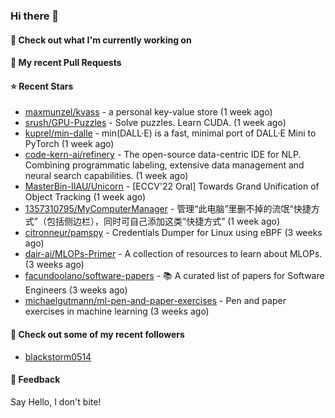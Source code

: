 ### Hi there 👋

#### 👷 Check out what I'm currently working on

#### 🔨 My recent Pull Requests


#### ⭐ Recent Stars

- [maxmunzel/kvass](https://github.com/maxmunzel/kvass) - a personal key-value store (1 week ago)
- [srush/GPU-Puzzles](https://github.com/srush/GPU-Puzzles) - Solve puzzles. Learn CUDA. (1 week ago)
- [kuprel/min-dalle](https://github.com/kuprel/min-dalle) - min(DALL·E) is a fast, minimal port of DALL·E Mini to PyTorch (1 week ago)
- [code-kern-ai/refinery](https://github.com/code-kern-ai/refinery) - The open-source data-centric IDE for NLP. Combining programmatic labeling, extensive data management and neural search capabilities. (1 week ago)
- [MasterBin-IIAU/Unicorn](https://github.com/MasterBin-IIAU/Unicorn) - [ECCV&#39;22 Oral] Towards Grand Unification of Object Tracking (1 week ago)
- [1357310795/MyComputerManager](https://github.com/1357310795/MyComputerManager) - 管理“此电脑”里删不掉的流氓“快捷方式”（包括侧边栏），同时可自己添加这类“快捷方式” (1 week ago)
- [citronneur/pamspy](https://github.com/citronneur/pamspy) - Credentials Dumper for Linux using eBPF (3 weeks ago)
- [dair-ai/MLOPs-Primer](https://github.com/dair-ai/MLOPs-Primer) - A collection of resources to learn about MLOPs. (3 weeks ago)
- [facundoolano/software-papers](https://github.com/facundoolano/software-papers) - 📚 A curated list of papers for Software Engineers (3 weeks ago)
- [michaelgutmann/ml-pen-and-paper-exercises](https://github.com/michaelgutmann/ml-pen-and-paper-exercises) - Pen and paper exercises in machine learning (3 weeks ago)

#### 👯 Check out some of my recent followers

- [blackstorm0514](https://github.com/blackstorm0514)

#### 💬 Feedback

Say Hello, I don't bite!